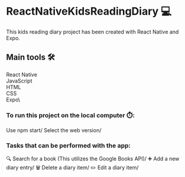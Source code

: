 # ReactNativeKidsReadingDiary :computer:

This kids reading diary project has been created with React Native and Expo.

## Main tools :hammer_and_wrench:

React Native\
JavaScript\
HTML\
CSS\
Expo\

### To run this project on the local computer :stopwatch::

Use npm start/
Select the web version/

### Tasks that can be performed with the app:

:mag: Search for a book (This utilizes the Google Books API)/
:heavy_plus_sign: Add a new diary entry/
:wastebasket: Delete a diary item/
:pencil2: Edit a diary item/


